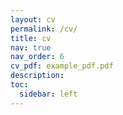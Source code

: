 ```yaml
---
layout: cv
permalink: /cv/
title: cv
nav: true
nav_order: 6
cv_pdf: example_pdf.pdf
description: 
toc:
  sidebar: left
---
```

